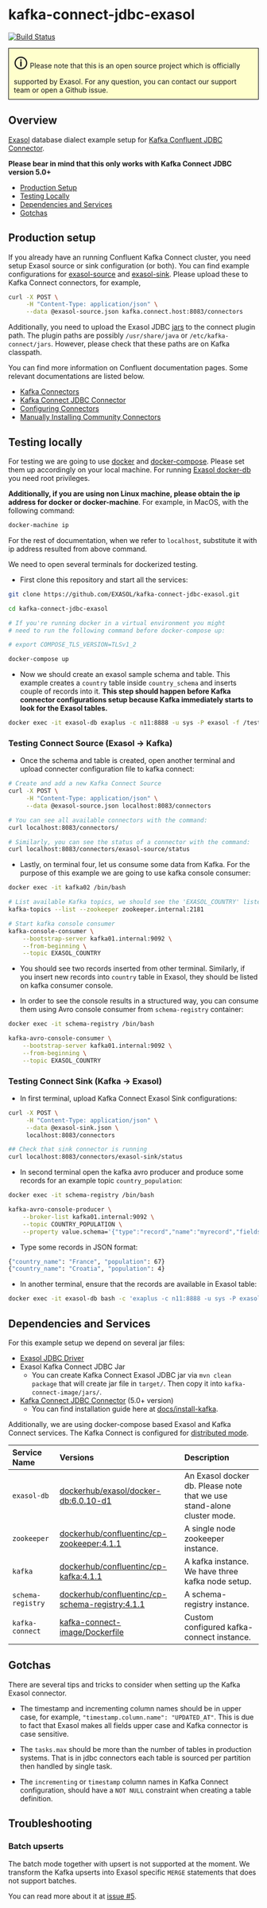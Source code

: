 # kafka-connect-jdbc-exasol

[![Build Status](https://travis-ci.com/exasol/kafka-connect-jdbc-exasol.svg?branch=master)][travis]

<p style="border: 1px solid black;padding: 10px; background-color: #FFFFCC;">
<span style="font-size:200%">&#128712;</span> Please note that this is an open
source project which is officially supported by Exasol. For any question, you
can contact our support team or open a Github issue.
</p>

## Overview

[Exasol][exasol] database dialect example setup for [Kafka Confluent JDBC
Connector][kafka-jdbc].

**Please bear in mind that this only works with Kafka Connect JDBC version
5.0+**

* [Production Setup](#production-setup)
* [Testing Locally](#testing-locally)
* [Dependencies and Services](#dependencies-and-services)
* [Gotchas](#gotchas)

## Production setup

If you already have an running Confluent Kafka Connect cluster, you need setup
Exasol source or sink configuration (or both). You can find example
configurations for [exasol-source](./exasol-source.json) and
[exasol-sink](./exasol-sink.json). Please upload these to Kafka Connect
connectors, for example,

```bash
curl -X POST \
     -H "Content-Type: application/json" \
     --data @exasol-source.json kafka.connect.host:8083/connectors
```

Additionally, you need to upload the Exasol JDBC
[jars](./kafka-connect-exasol/jars) to the connect plugin path. The plugin paths
are possibly `/usr/share/java` or `/etc/kafka-connect/jars`. However, please
check that these paths are on Kafka classpath.

You can find more information on Confluent documentation pages. Some relevant
documentations are listed below.

* [Kafka Connectors](https://docs.confluent.io/current/connect/managing/index.html)
* [Kafka Connect JDBC Connector](https://docs.confluent.io/5.0.0/connect/kafka-connect-jdbc/index.html)
* [Configuring Connectors](https://docs.confluent.io/5.0.0/connect/managing/configuring.html)
* [Manually Installing Community Connectors](https://docs.confluent.io/5.0.0/connect/managing/community.html)

## Testing locally

For testing we are going to use [docker][docker] and
[docker-compose][docker-compose]. Please set them up accordingly on your local
machine. For running [Exasol docker-db][dh-exadb] you need root privileges.

**Additionally, if you are using non Linux machine, please obtain the ip address
for docker or docker-machine**. For example, in MacOS, with the following
command:

```bash
docker-machine ip
```

For the rest of documentation, when we refer to `localhost`, substitute it with
ip address resulted from above command.

We need to open several terminals for dockerized testing.

* First clone this repository and start all the services:

```bash
git clone https://github.com/EXASOL/kafka-connect-jdbc-exasol.git

cd kafka-connect-jdbc-exasol

# If you're running docker in a virtual environment you might 
# need to run the following command before docker-compose up:

# export COMPOSE_TLS_VERSION=TLSv1_2

docker-compose up

```

* Now we should create an exasol sample schema and table. This example creates a
  `country` table inside `country_schema` and inserts couple of records into it.
  **This step should happen before Kafka connector configurations setup because
  Kafka immediately starts to look for the Exasol tables.**

```bash
docker exec -it exasol-db exaplus -c n11:8888 -u sys -P exasol -f /test/country.sql
```

### Testing Connect Source (Exasol -> Kafka)

* Once the schema and table is created, open another terminal and upload
  connecter configuration file to kafka connect:

```bash
# Create and add a new Kafka Connect Source
curl -X POST \
     -H "Content-Type: application/json" \
     --data @exasol-source.json localhost:8083/connectors

# You can see all available connectors with the command:
curl localhost:8083/connectors/

# Similarly, you can see the status of a connector with the command:
curl localhost:8083/connectors/exasol-source/status
```

* Lastly, on terminal four, let us consume some data from Kafka. For the purpose
  of this example we are going to use kafka console consumer:

```bash
docker exec -it kafka02 /bin/bash

# List available Kafka topics, we should see the 'EXASOL_COUNTRY' listed.
kafka-topics --list --zookeeper zookeeper.internal:2181

# Start kafka console consumer
kafka-console-consumer \
    --bootstrap-server kafka01.internal:9092 \
    --from-beginning \
    --topic EXASOL_COUNTRY
```

* You should see two records inserted from other terminal. Similarly, if you
  insert new records into `country` table in Exasol, they should be listed on
  kafka consumer console.

* In order to see the console results in a structured way, you can consume them
  using Avro console consumer from `schema-registry` container:

```bash
docker exec -it schema-registry /bin/bash

kafka-avro-console-consumer \
    --bootstrap-server kafka01.internal:9092 \
    --from-beginning \
    --topic EXASOL_COUNTRY
```

### Testing Connect Sink (Kafka -> Exasol)

* In first terminal, upload Kafka Connect Exasol Sink configurations:

```bash
curl -X POST \
     -H "Content-Type: application/json" \
     --data @exasol-sink.json \
     localhost:8083/connectors

## Check that sink connector is running
curl localhost:8083/connectors/exasol-sink/status
```

* In second terminal open the kafka avro producer and produce some records for
  an example topic `country_population`:

```bash
docker exec -it schema-registry /bin/bash

kafka-avro-console-producer \
    --broker-list kafka01.internal:9092 \
    --topic COUNTRY_POPULATION \
    --property value.schema='{"type":"record","name":"myrecord","fields":[{"name":"country_name","type":"string"},{"name":"population", "type": "long"}]}'
```

* Type some records in JSON format:

```bash
{"country_name": "France", "population": 67}
{"country_name": "Croatia", "population": 4}
```

* In another terminal, ensure that the records are available in Exasol table:

```bash
docker exec -it exasol-db bash -c 'exaplus -c n11:8888 -u sys -P exasol -sql "SELECT * FROM country_schema.country_population;"'
```

## Dependencies and Services

For this example setup we depend on several jar files:

* [Exasol JDBC Driver][exa-jdbc-driver]
* Exasol Kafka Connect JDBC Jar
  * You can create Kafka Connect Exasol JDBC jar via `mvn clean package` that
    will create jar file in `target/`. Then copy it into
    `kafka-connect-image/jars/`.
* [Kafka Connect JDBC Connector][kafka-jdbc] (5.0+ version)
  * You can find installation guide here at [docs/install-kafka](docs/install-kafka.md).

Additionally, we are using docker-compose based Exasol and Kafka Connect
services. The Kafka Connect is configured for [distributed
mode][kafka-dist-mode].

| Service Name | Versions | Description |
| :---         | :---     | :---        |
| `exasol-db` | [dockerhub/exasol/docker-db:6.0.10-d1][dh-exadb] | An Exasol docker db. Please note that we use stand-alone cluster mode. |
| `zookeeper` | [dockerhub/confluentinc/cp-zookeeper:4.1.1][dh-cpzk] | A single node zookeeper instance. |
| `kafka` | [dockerhub/confluentinc/cp-kafka:4.1.1][dh-cpkf] | A kafka instance. We have three kafka node setup. |
| `schema-registry` | [dockerhub/confluentinc/cp-schema-registry:4.1.1][dh-cpsr] | A schema-registry instance. |
| `kafka-connect` | [kafka-connect-image/Dockerfile](kafka-connect-image/Dockerfile) | Custom configured kafka-connect instance. |

## Gotchas

There are several tips and tricks to consider when setting up the Kafka Exasol
connector.

* The timestamp and incrementing column names should be in upper case, for
  example, `"timestamp.column.name": "UPDATED_AT"`. This is due to fact that
  Exasol makes all fields upper case and Kafka connector is case sensitive.

* The `tasks.max` should be more than the number of tables in production
  systems. That is in jdbc connectors each table is sourced per partition then
  handled by single task.

* The `incrementing` or `timestamp` column names in Kafka Connect configuration,
  should have a `NOT NULL` constraint when creating a table definition.

## Troubleshooting

### Batch upserts

The batch mode together with upsert is not supported at the moment. We transform
the Kafka upserts into Exasol specific `MERGE` statements that does not support
batches.

You can read more about it at
[issue #5](https://github.com/exasol/kafka-connect-jdbc-exasol/issues/5).

[exasol]: https://www.exasol.com/en/
[kafka-jdbc]: https://github.com/confluentinc/kafka-connect-jdbc
[kafka-connect]: http://kafka.apache.org/documentation.html#connect
[kafka-dist-mode]: https://docs.confluent.io/current/connect/userguide.html#distributed-mode
[docker]: https://www.docker.com/
[docker-compose]: https://docs.docker.com/compose/
[dh-exadb]: https://hub.docker.com/r/exasol/docker-db/
[dh-cpzk]: https://hub.docker.com/r/confluentinc/cp-zookeeper/
[dh-cpkf]: https://hub.docker.com/r/confluentinc/cp-kafka/
[dh-cpsr]: https://hub.docker.com/r/confluentinc/cp-schema-registry/
[exa-jdbc-driver]: https://maven.exasol.com/artifactory/webapp/#/artifacts/browse/tree/General/exasol-releases/com/exasol/exasol-jdbc/6.0.8/exasol-jdbc-6.0.8.jar
[travis]: https://travis-ci.com/exasol/kafka-connect-jdbc-exasol
